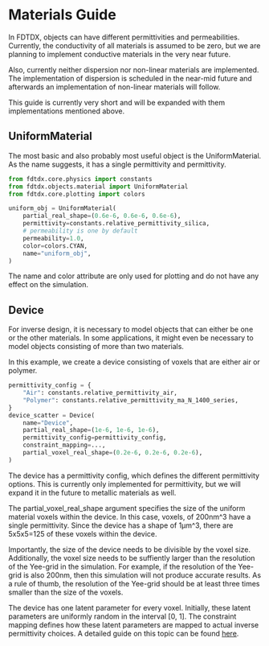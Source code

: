 # Materials Guide

In FDTDX, objects can have different permittivities and permeabilities. Currently, the conductivity of all materials is assumed to be zero, but we are planning to implement conductive materials in the very near future.

Also, currently neither dispersion nor non-linear materials are implemented. The implementation of dispersion is scheduled in the near-mid future and afterwards an implementation of non-linear materials will follow.

This guide is currently very short and will be expanded with them implementations mentioned above.

## UniformMaterial
The most basic and also probably most useful object is the UniformMaterial. As the name suggests, it has a single permittivity and permittivity.
```python
from fdtdx.core.physics import constants
from fdtdx.objects.material import UniformMaterial
from fdtdx.core.plotting import colors

uniform_obj = UniformMaterial(
    partial_real_shape=(0.6e-6, 0.6e-6, 0.6e-6),
    permittivity=constants.relative_permittivity_silica,
    # permeability is one by default
    permeability=1.0,
    color=colors.CYAN,
    name="uniform_obj",
)
```
The name and color attribute are only used for plotting and do not have any effect on the simulation.

## Device
For inverse design, it is necessary to model objects that can either be one or the other materials. In some applications, it might even be necessary to model objects consisting of more than two materials.

In this example, we create a device consisting of voxels that are either air or polymer.
```python
permittivity_config = {
    "Air": constants.relative_permittivity_air,
    "Polymer": constants.relative_permittivity_ma_N_1400_series,
}
device_scatter = Device(
    name="Device",
    partial_real_shape=(1e-6, 1e-6, 1e-6),
    permittivity_config=permittivity_config,
    constraint_mapping=...,
    partial_voxel_real_shape=(0.2e-6, 0.2e-6, 0.2e-6),
)
```
The device has a permittivity config, which defines the different permittivity options. This is currently only implemented for permittivity, but we will expand it in the future to metallic materials as well. 

The partial_voxel_real_shape argument specifies the size of the uniform material voxels within the device. In this case, voxels, of 200nm^3 have a single permittivity. Since the device has a shape of 1µm^3, there are 5x5x5=125 of these voxels within the device. 

Importantly, the size of the device needs to be divisible by the voxel size. Additionally, the voxel size needs to be suffiently larger than the resolution of the Yee-grid in the simulation. For example, if the resolution of the Yee-grid is also 200nm, then this simulation will not produce accurate results. As a rule of thumb, the resolution of the Yee-grid should be at least three times smaller than the size of the voxels.

The device has one latent parameter for every voxel. Initially, these latent parameters are uniformly random in the interval [0, 1]. The constraint mapping defines how these latent parameters are mapped to actual inverse permittivity choices. A detailed guide on this topic can be found [here](./constraint_mapping.md).
